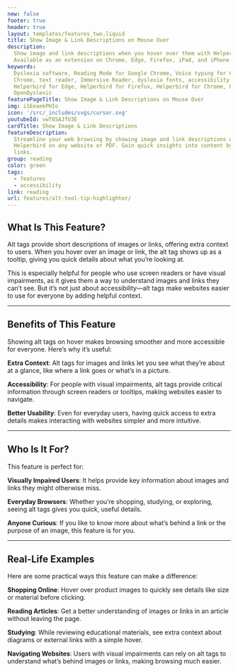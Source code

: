```yaml
---
new: false
footer: true
header: true
layout: templates/features_two.liquid
title: Show Image & Link Descriptions on Mouse Over
description:
  Show image and link descriptions when you hover over them with Helperbird on any website or PDF.
  Available as an extension on Chrome, Edge, Firefox, iPad, and iPhone.
keywords:
  Dyslexia software, Reading Mode for Google Chrome, Voice typing for Chrome, Text to speech for
  Chrome, text reader, Immersive Reader, dyslexia fonts, accessibility software, dyslexia software,
  Helperbird for Edge, Helperbird for Firefox, Helperbird for Chrome, Opendyslexic for Chrome,
  OpenDyslexic
featurePageTitle: Show Image & Link Descriptions on Mouse Over
img: i1EeaekPHIo
icon: '/src/_includes/svgs/cursor.svg'
youtubeId: vwT8SAJfU3E
cardTitle: Show Image & Link Descriptions
featureDescription:
  Streamline your web browsing by showing image and link descriptions when you hover over them with
  Helperbird on any website or PDF. Gain quick insights into content by hovering over images and
  links.
group: reading
color: green
tags:
  - features
  - accessibility
link: reading
url: features/alt-tool-tip-highlighter/
---
```



## What Is This Feature?

Alt tags provide short descriptions of images or links, offering extra context to users. When you hover over an image or link, the alt tag shows up as a tooltip, giving you quick details about what you’re looking at.

This is especially helpful for people who use screen readers or have visual impairments, as it gives them a way to understand images and links they can’t see. But it’s not just about accessibility—alt tags make websites easier to use for everyone by adding helpful context.



---



## Benefits of This Feature

Showing alt tags on hover makes browsing smoother and more accessible for everyone. Here’s why it’s useful:

**Extra Context**: Alt tags for images and links let you see what they’re about at a glance, like where a link goes or what’s in a picture.

**Accessibility**: For people with visual impairments, alt tags provide critical information through screen readers or tooltips, making websites easier to navigate.

**Better Usability**: Even for everyday users, having quick access to extra details makes interacting with websites simpler and more intuitive.

---

## Who Is It For?


This feature is perfect for:

**Visually Impaired Users**: It helps provide key information about images and links they might otherwise miss.

**Everyday Browsers**: Whether you’re shopping, studying, or exploring, seeing alt tags gives you quick, useful details.

**Anyone Curious**: If you like to know more about what’s behind a link or the purpose of an image, this feature is for you.


---

## Real-Life Examples


Here are some practical ways this feature can make a difference:

**Shopping Online**: Hover over product images to quickly see details like size or material before clicking.

**Reading Articles**: Get a better understanding of images or links in an article without leaving the page.

**Studying**: While reviewing educational materials, see extra context about diagrams or external links with a simple hover.

**Navigating Websites**: Users with visual impairments can rely on alt tags to understand what’s behind images or links, making browsing much easier.